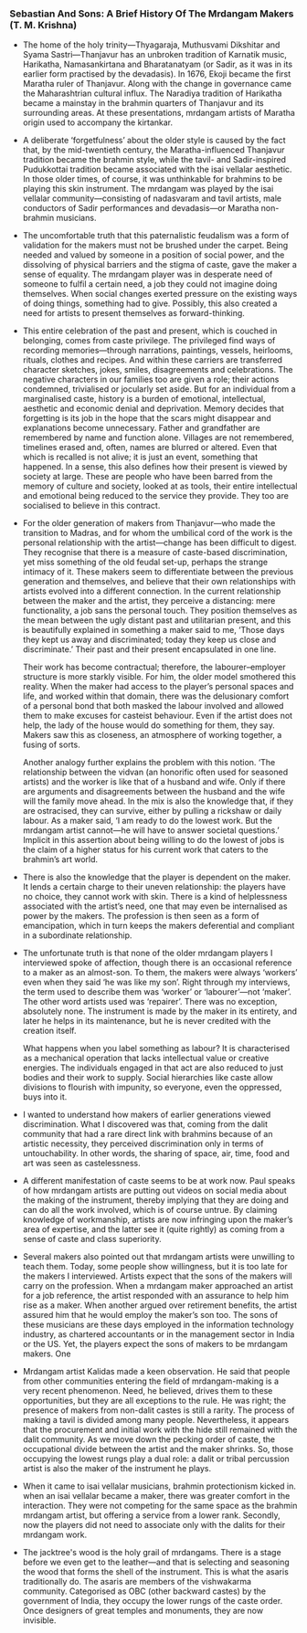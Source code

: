 ### Sebastian And Sons: A Brief History Of The Mrdangam Makers (T. M. Krishna)

- The home of the holy trinity—Thyagaraja, Muthusvami Dikshitar and Syama Sastri—Thanjavur has an unbroken tradition of Karnatik music, Harikatha, Namasankirtana and Bharatanatyam (or Sadir, as it was in its earlier form practised by the devadasis). In 1676, Ekoji became the first Maratha ruler of Thanjavur. Along with the change in governance came the Maharashtrian cultural influx. The Naradiya tradition of Harikatha became a mainstay in the brahmin quarters of Thanjavur and its surrounding areas. At these presentations, mrdangam artists of Maratha origin used to accompany the kirtankar.

- A deliberate ‘forgetfulness’ about the older style is caused by the fact that, by the mid-twentieth century, the Maratha-influenced Thanjavur tradition became the brahmin style, while the tavil- and Sadir-inspired Pudukkottai tradition became associated with the isai vellalar aesthetic. In those older times, of course, it was unthinkable for brahmins to be playing this skin instrument. The mrdangam was played by the isai vellalar community—consisting of nadasvaram and tavil artists, male conductors of Sadir performances and devadasis—or Maratha non-brahmin musicians.

- The uncomfortable truth that this paternalistic feudalism was a form of validation for the makers must not be brushed under the carpet. Being needed and valued by someone in a position of social power, and the dissolving of physical barriers and the stigma of caste, gave the maker a sense of equality. The mrdangam player was in desperate need of someone to fulfil a certain need, a job they could not imagine doing themselves. When social changes exerted pressure on the existing ways of doing things, something had to give. Possibly, this also created a need for artists to present themselves as forward-thinking.

- This entire celebration of the past and present, which is couched in belonging, comes from caste privilege. The privileged find ways of recording memories—through narrations, paintings, vessels, heirlooms, rituals, clothes and recipes. And within these carriers are transferred character sketches, jokes, smiles, disagreements and celebrations. The negative characters in our families too are given a role; their actions condemned, trivialised or jocularly set aside. But for an individual from a marginalised caste, history is a burden of emotional, intellectual, aesthetic and economic denial and deprivation. Memory decides that forgetting is its job in the hope that the scars might disappear and explanations become unnecessary. Father and grandfather are remembered by name and function alone. Villages are not remembered, timelines erased and, often, names are blurred or altered. Even that which is recalled is not alive; it is just an event, something that happened. In a sense, this also defines how their present is viewed by society at large. These are people who have been barred from the memory of culture and society, looked at as tools, their entire intellectual and emotional being reduced to the service they provide. They too are socialised to believe in this contract.

- For the older generation of makers from Thanjavur—who made the transition to Madras, and for whom the umbilical cord of the work is the personal relationship with the artist—change has been difficult to digest. They recognise that there is a measure of caste-based discrimination, yet miss something of the old feudal set-up, perhaps the strange intimacy of it. These makers seem to differentiate between the previous generation and themselves, and believe that their own relationships with artists evolved into a different connection. In the current relationship between the maker and the artist, they perceive a distancing: mere functionality, a job sans the personal touch. They position themselves as the mean between the ugly distant past and utilitarian present, and this is beautifully explained in something a maker said to me, ‘Those days they kept us away and discriminated; today they keep us close and discriminate.’ Their past and their present encapsulated in one line.

  Their work has become contractual; therefore, the labourer–employer structure is more starkly visible. For him, the older model smothered this reality. When the maker had access to the player’s personal spaces and life, and worked within that domain, there was the delusionary comfort of a personal bond that both masked the labour involved and allowed them to make excuses for casteist behaviour. Even if the artist does not help, the lady of the house would do something for them, they say. Makers saw this as closeness, an atmosphere of working together, a fusing of sorts.

  Another analogy further explains the problem with this notion. ‘The relationship between the vidvan (an honorific often used for seasoned artists) and the worker is like that of a husband and wife. Only if there are arguments and disagreements between the husband and the wife will the family move ahead. In the mix is also the knowledge that, if they are ostracised, they can survive, either by pulling a rickshaw or daily labour. As a maker said, ‘I am ready to do the lowest work. But the mrdangam artist cannot—he will have to answer societal questions.’ Implicit in this assertion about being willing to do the lowest of jobs is the claim of a higher status for his current work that caters to the brahmin’s art world.

- There is also the knowledge that the player is dependent on the maker. It lends a certain charge to their uneven relationship: the players have no choice, they cannot work with skin. There is a kind of helplessness associated with the artist’s need, one that may even be internalised as power by the makers. The profession is then seen as a form of emancipation, which in turn keeps the makers deferential and compliant in a subordinate relationship.

- The unfortunate truth is that none of the older mrdangam players I interviewed spoke of affection, though there is an occasional reference to a maker as an almost-son. To them, the makers were always ‘workers’ even when they said ‘he was like my son’. Right through my interviews, the term used to describe them was ‘worker’ or ‘labourer’—not ‘maker’. The other word artists used was ‘repairer’. There was no exception, absolutely none. The instrument is made by the maker in its entirety, and later he helps in its maintenance, but he is never credited with the creation itself.

  What happens when you label something as labour? It is characterised as a mechanical operation that lacks intellectual value or creative energies. The individuals engaged in that act are also reduced to just bodies and their work to supply. Social hierarchies like caste allow divisions to flourish with impunity, so everyone, even the oppressed, buys into it.

- I wanted to understand how makers of earlier generations viewed discrimination. What I discovered was that, coming from the dalit community that had a rare direct link with brahmins because of an artistic necessity, they perceived discrimination only in terms of untouchability. In other words, the sharing of space, air, time, food and art was seen as castelessness.

- A different manifestation of caste seems to be at work now. Paul speaks of how mrdangam artists are putting out videos on social media about the making of the instrument, thereby implying that they are doing and can do all the work involved, which is of course untrue. By claiming knowledge of workmanship, artists are now infringing upon the maker’s area of expertise, and the latter see it (quite rightly) as coming from a sense of caste and class superiority.

- Several makers also pointed out that mrdangam artists were unwilling to teach them. Today, some people show willingness, but it is too late for the makers I interviewed. Artists expect that the sons of the makers will carry on the profession. When a mrdangam maker approached an artist for a job reference, the artist responded with an assurance to help him rise as a maker. When another argued over retirement benefits, the artist assured him that he would employ the maker’s son too. The sons of these musicians are these days employed in the information technology industry, as chartered accountants or in the management sector in India or the US. Yet, the players expect the sons of makers to be mrdangam makers. One

- Mrdangam artist Kalidas made a keen observation. He said that people from other communities entering the field of mrdangam-making is a very recent phenomenon. Need, he believed, drives them to these opportunities, but they are all exceptions to the rule. He was right; the presence of makers from non-dalit castes is still a rarity. The process of making a tavil is divided among many people. Nevertheless, it appears that the procurement and initial work with the hide still remained with the dalit community. As we move down the pecking order of caste, the occupational divide between the artist and the maker shrinks. So, those occupying the lowest rungs play a dual role: a dalit or tribal percussion artist is also the maker of the instrument he plays.

- When it came to isai vellalar musicians, brahmin protectionism kicked in. when an isai vellalar became a maker, there was greater comfort in the interaction. They were not competing for the same space as the brahmin mrdangam artist, but offering a service from a lower rank. Secondly, now the players did not need to associate only with the dalits for their mrdangam work.

- The jacktree's wood is the holy grail of mrdangams. There is a stage before we even get to the leather—and that is selecting and seasoning the wood that forms the shell of the instrument. This is what the asaris traditionally do. The asaris are members of the vishwakarma community. Categorised as OBC (other backward castes) by the government of India, they occupy the lower rungs of the caste order. Once designers of great temples and monuments, they are now invisible.
